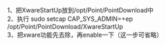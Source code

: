 1、把XwareStartUp放到/opt/Point/PointDownload中  <br />
2、执行 sudo setcap CAP_SYS_ADMIN=+ep /opt/Point/PointDownload/XwareStartUp  
3、把xware功能先去除，再enable一下（这一步可省略）  
